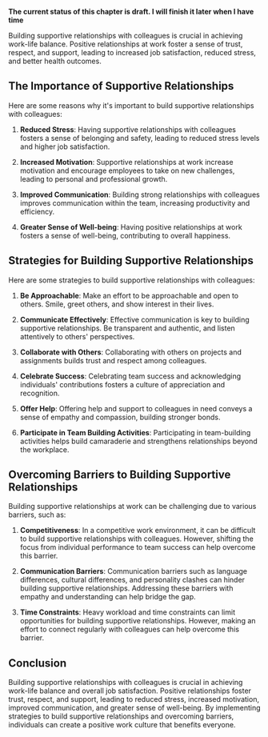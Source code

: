 **The current status of this chapter is draft. I will finish it later when I have time**

Building supportive relationships with colleagues is crucial in achieving work-life balance. Positive relationships at work foster a sense of trust, respect, and support, leading to increased job satisfaction, reduced stress, and better health outcomes.

**The Importance of Supportive Relationships**
----------------------------------------------

Here are some reasons why it's important to build supportive relationships with colleagues:

1. **Reduced Stress**: Having supportive relationships with colleagues fosters a sense of belonging and safety, leading to reduced stress levels and higher job satisfaction.

2. **Increased Motivation**: Supportive relationships at work increase motivation and encourage employees to take on new challenges, leading to personal and professional growth.

3. **Improved Communication**: Building strong relationships with colleagues improves communication within the team, increasing productivity and efficiency.

4. **Greater Sense of Well-being**: Having positive relationships at work fosters a sense of well-being, contributing to overall happiness.

**Strategies for Building Supportive Relationships**
----------------------------------------------------

Here are some strategies to build supportive relationships with colleagues:

1. **Be Approachable**: Make an effort to be approachable and open to others. Smile, greet others, and show interest in their lives.

2. **Communicate Effectively**: Effective communication is key to building supportive relationships. Be transparent and authentic, and listen attentively to others' perspectives.

3. **Collaborate with Others**: Collaborating with others on projects and assignments builds trust and respect among colleagues.

4. **Celebrate Success**: Celebrating team success and acknowledging individuals' contributions fosters a culture of appreciation and recognition.

5. **Offer Help**: Offering help and support to colleagues in need conveys a sense of empathy and compassion, building stronger bonds.

6. **Participate in Team Building Activities**: Participating in team-building activities helps build camaraderie and strengthens relationships beyond the workplace.

**Overcoming Barriers to Building Supportive Relationships**
------------------------------------------------------------

Building supportive relationships at work can be challenging due to various barriers, such as:

1. **Competitiveness**: In a competitive work environment, it can be difficult to build supportive relationships with colleagues. However, shifting the focus from individual performance to team success can help overcome this barrier.

2. **Communication Barriers**: Communication barriers such as language differences, cultural differences, and personality clashes can hinder building supportive relationships. Addressing these barriers with empathy and understanding can help bridge the gap.

3. **Time Constraints**: Heavy workload and time constraints can limit opportunities for building supportive relationships. However, making an effort to connect regularly with colleagues can help overcome this barrier.

**Conclusion**
--------------

Building supportive relationships with colleagues is crucial in achieving work-life balance and overall job satisfaction. Positive relationships foster trust, respect, and support, leading to reduced stress, increased motivation, improved communication, and greater sense of well-being. By implementing strategies to build supportive relationships and overcoming barriers, individuals can create a positive work culture that benefits everyone.
